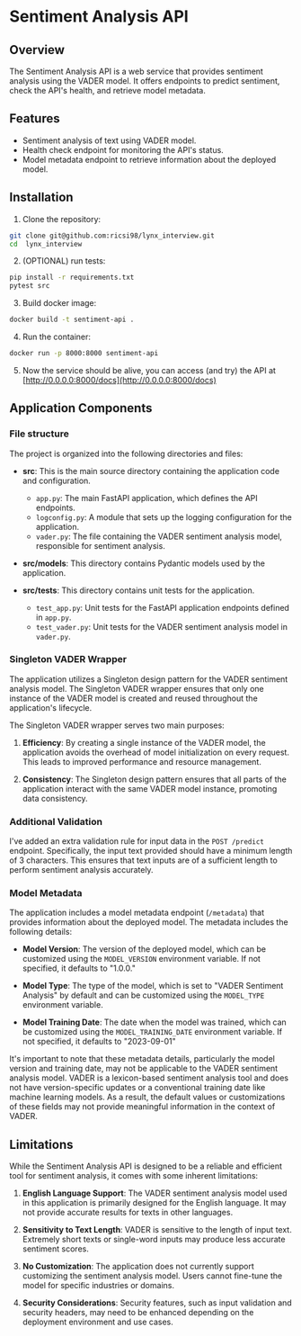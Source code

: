 # Sentiment Analysis API
## Overview

The Sentiment Analysis API is a web service that provides sentiment analysis using the VADER model. It offers endpoints to predict sentiment, check the API's health, and retrieve model metadata.

## Features

- Sentiment analysis of text using VADER model.
- Health check endpoint for monitoring the API's status.
- Model metadata endpoint to retrieve information about the deployed model.

## Installation

1. Clone the repository:

```bash
git clone git@github.com:ricsi98/lynx_interview.git
cd  lynx_interview
```

2. (OPTIONAL) run tests:
```bash
pip install -r requirements.txt
pytest src
```

3. Build docker image:
```bash
docker build -t sentiment-api .
```

4. Run the container:
```bash
docker run -p 8000:8000 sentiment-api
```
5. Now the service should be alive, you can access (and try) the API at [http://0.0.0.0:8000/docs](http://0.0.0.0:8000/docs)


## Application Components

### File structure

The project is organized into the following directories and files:

- **src**: This is the main source directory containing the application code and configuration.
  - `app.py`: The main FastAPI application, which defines the API endpoints.
  - `logconfig.py`: A module that sets up the logging configuration for the application.
  - `vader.py`: The file containing the VADER sentiment analysis model, responsible for sentiment analysis.

- **src/models**: This directory contains Pydantic models used by the application.
- **src/tests**: This directory contains unit tests for the application.
  - `test_app.py`: Unit tests for the FastAPI application endpoints defined in `app.py`.
  - `test_vader.py`: Unit tests for the VADER sentiment analysis model in `vader.py`.


### Singleton VADER Wrapper

The application utilizes a Singleton design pattern for the VADER sentiment analysis model. The Singleton VADER wrapper ensures that only one instance of the VADER model is created and reused throughout the application's lifecycle.


The Singleton VADER wrapper serves two main purposes:

1. **Efficiency**: By creating a single instance of the VADER model, the application avoids the overhead of model initialization on every request. This leads to improved performance and resource management.

2. **Consistency**: The Singleton design pattern ensures that all parts of the application interact with the same VADER model instance, promoting data consistency.


### Additional Validation
I've added an extra validation rule for input data in the `POST /predict` endpoint. Specifically, the input text provided should have a minimum length of 3 characters. This ensures that text inputs are of a sufficient length to perform sentiment analysis accurately.

### Model Metadata

The application includes a model metadata endpoint (`/metadata`) that provides information about the deployed model. The metadata includes the following details:

- **Model Version**: The version of the deployed model, which can be customized using the `MODEL_VERSION` environment variable. If not specified, it defaults to "1.0.0."

- **Model Type**: The type of the model, which is set to "VADER Sentiment Analysis" by default and can be customized using the `MODEL_TYPE` environment variable.

- **Model Training Date**: The date when the model was trained, which can be customized using the `MODEL_TRAINING_DATE` environment variable. If not specified, it defaults to "2023-09-01"

It's important to note that these metadata details, particularly the model version and training date, may not be applicable to the VADER sentiment analysis model. VADER is a lexicon-based sentiment analysis tool and does not have version-specific updates or a conventional training date like machine learning models. As a result, the default values or customizations of these fields may not provide meaningful information in the context of VADER.


## Limitations

While the Sentiment Analysis API is designed to be a reliable and efficient tool for sentiment analysis, it comes with some inherent limitations:

1. **English Language Support**: The VADER sentiment analysis model used in this application is primarily designed for the English language. It may not provide accurate results for texts in other languages.

2. **Sensitivity to Text Length**: VADER is sensitive to the length of input text. Extremely short texts or single-word inputs may produce less accurate sentiment scores.

3. **No Customization**: The application does not currently support customizing the sentiment analysis model. Users cannot fine-tune the model for specific industries or domains.


4. **Security Considerations**: Security features, such as input validation and security headers, may need to be enhanced depending on the deployment environment and use cases.